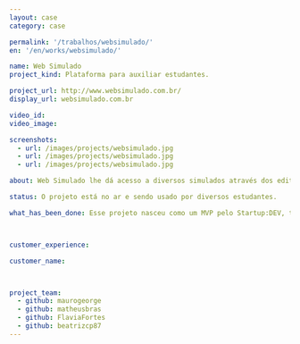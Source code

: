 ```yaml
---
layout: case
category: case

permalink: '/trabalhos/websimulado/'
en: '/en/works/websimulado/'

name: Web Simulado
project_kind: Plataforma para auxiliar estudantes.

project_url: http://www.websimulado.com.br/
display_url: websimulado.com.br

video_id:
video_image:

screenshots:
  - url: /images/projects/websimulado.jpg
  - url: /images/projects/websimulado.jpg
  - url: /images/projects/websimulado.jpg

about: Web Simulado lhe dá acesso a diversos simulados através dos editoriais lançados sobre provas e concursos. E ainda, marca o seu tempo de prova, estipula seu ranking entre os concorrentes e indica quais matérias/pontos você deverá se dedicar mais para conseguir uma melhor nota.

status: O projeto está no ar e sendo usado por diversos estudantes.

what_has_been_done: Esse projeto nasceu como um MVP pelo Startup:DEV, teve seu desenvolvimento continuado, e hoje está concluído. É um bom exemplo de alguém que lançou sua ideia com a gente e escolheu manter seu projeto nas mãos dos nossos profissionais.



customer_experience:

customer_name:



project_team:
  - github: maurogeorge
  - github: matheusbras
  - github: FlaviaFortes
  - github: beatrizcp87
---
```

